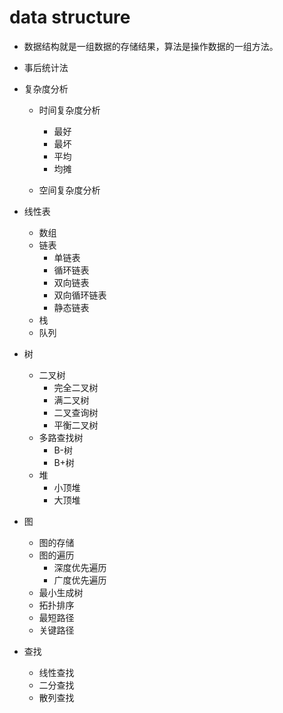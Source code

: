 # data structure

* 数据结构就是一组数据的存储结果，算法是操作数据的一组方法。

* 事后统计法

* 复杂度分析

    * 时间复杂度分析
        * 最好
        * 最坏
        * 平均
        * 均摊
        
    * 空间复杂度分析
	
* 线性表
	* 数组
	* 链表
		* 单链表
		* 循环链表
		* 双向链表
		* 双向循环链表
		* 静态链表
	* 栈
	* 队列

* 树
	* 二叉树
		* 完全二叉树
		* 满二叉树
		* 二叉查询树
		* 平衡二叉树
	* 多路查找树
		* B-树
		* B+树
	* 堆
		* 小顶堆
		* 大顶堆

* 图
	* 图的存储
	* 图的遍历
		* 深度优先遍历
		* 广度优先遍历
	* 最小生成树
	* 拓扑排序
	* 最短路径
	* 关键路径

* 查找
	* 线性查找
	* 二分查找
	* 散列查找
	


